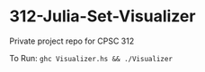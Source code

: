 # 312-Julia-Set-Visualizer

Private project repo for CPSC 312

To Run:
`ghc Visualizer.hs && ./Visualizer`
